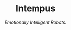 <h1 align="center">
Intempus
</h1>

<p align="center">
<em>Emotionally Intelligent Robots.</em>
</p>